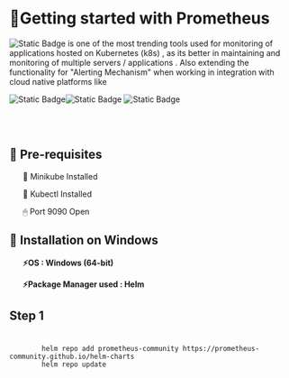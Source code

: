<h1> 🌵Getting started with Prometheus </h1>

![Static Badge](https://img.shields.io/badge/Prometheus-green) is one of the most trending tools used for monitoring of applications hosted on Kubernetes (k8s) , as its better in maintaining and monitoring of multiple servers / applications .
Also extending the functionality for "Alerting Mechanism" when working in integration with cloud native platforms like 

![Static Badge](https://img.shields.io/badge/AWS-pink)![Static Badge](https://img.shields.io/badge/Azure-blue)
![Static Badge](https://img.shields.io/badge/GCP-red)

<br> </br>

<h2> 💬 Pre-requisites </h2>
  <ol>📜 Minikube Installed </ol> 
  <ol>📜 Kubectl Installed </ol>
  <ol>🖱 Port 9090 Open </ol>
   
<h2> 🔌 Installation on Windows </h2>
  <ol> <strong>⚡OS : Windows (64-bit)</ol> </strong>
  <ol> <strong>⚡Package Manager used : Helm  </strong> </ol>

  <h2><strong> Step 1 </strong> <h1></h1>
    
            helm repo add prometheus-community https://prometheus-community.github.io/helm-charts
            helm repo update
          
  






  


